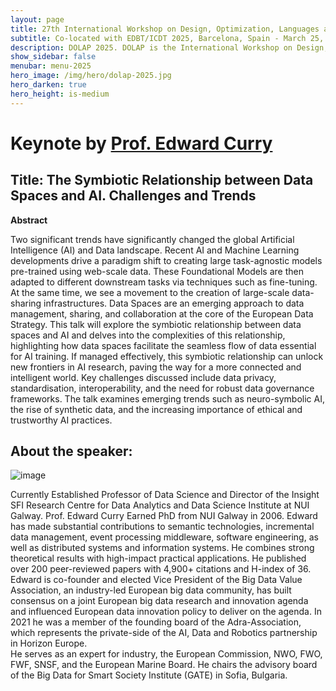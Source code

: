 ```yaml
---
layout: page
title: 27th International Workshop on Design, Optimization, Languages and Analytical Processing of Big Data
subtitle: Co-located with EDBT/ICDT 2025, Barcelona, Spain - March 25, 2025
description: DOLAP 2025. DOLAP is the International Workshop on Design, Optimization, Languages and Analytical Processing of Big Data. The 27th edition of the workshop is co-located with the EDBT/ICDT 2025 conference and takes place in Barcelona, Spain, on March 25, 2025. This page presents the invited keynote for this edition.
show_sidebar: false
menubar: menu-2025
hero_image: /img/hero/dolap-2025.jpg
hero_darken: true
hero_height: is-medium
---
```


# Keynote by [Prof. Edward Curry](https://edwardcurry.org)

## Title:   The Symbiotic Relationship between Data Spaces and AI.  Challenges and Trends

**Abstract** 

Two significant trends have significantly changed the global
Artificial Intelligence (AI) and Data landscape. Recent AI and Machine
Learning developments drive a paradigm shift to creating large
task-agnostic models pre-trained using web-scale data. These
Foundational Models are then adapted to different downstream tasks via
techniques such as fine-tuning. At the same time, we see a movement to
the creation of large-scale data-sharing infrastructures. Data Spaces
are an emerging approach to data management, sharing, and
collaboration at the core of the European Data Strategy. This talk
will explore the symbiotic relationship between data spaces and AI and
delves into the complexities of this relationship, highlighting how
data spaces facilitate the seamless flow of data essential for AI
training. If managed effectively, this symbiotic relationship can
unlock new frontiers in AI research, paving the way for a more
connected and intelligent world. Key challenges discussed include data
privacy, standardisation, interoperability, and the need for robust
data governance frameworks. The talk examines emerging trends such as
neuro-symbolic AI, the rise of synthetic data, and the increasing
importance of ethical and trustworthy AI practices.

## About the speaker: 

![image](https://edwardcurry.org/wp-content/uploads/2020/03/Ecurry2016-1657x2048.jpg)

Currently Established Professor of Data Science and Director of the Insight SFI Research Centre for Data Analytics and Data Science Institute at NUI Galway. 
Prof. Edward Curry Earned PhD from NUI Galway in 2006. 
Edward has made substantial contributions to semantic technologies, incremental data management, event processing middleware, software engineering, as well as distributed systems and information systems. He combines strong theoretical results with high-impact practical applications.
He published over 200 peer-reviewed papers with 4,900+ citations and H-index of 36. 
Edward is co-founder and elected Vice President of the Big Data Value Association, an industry-led European big data community, has built consensus on a joint European big data research and innovation agenda and influenced European data innovation policy to deliver on the agenda. 
In 2021 he was a member of the founding board of the Adra-Association, which represents the private-side of the AI, Data and Robotics partnership in Horizon Europe.  
He serves as an expert for industry, the European Commission, NWO, FWO, FWF, SNSF, and the European Marine Board. He chairs the advisory board of the Big Data for Smart Society Institute (GATE) in Sofia, Bulgaria. 
